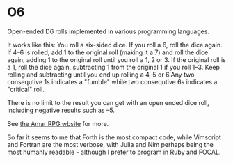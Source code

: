# O6
Open-ended D6 rolls implemented in various programming languages.

It works like this: You roll a six-sided dice. If you roll a 6, roll the dice again. If 4–6 is rolled, add 1 to the original roll (making it a 7) and roll the dice again, adding 1 to the original roll until you roll a 1, 2 or 3. If the original roll is a 1, roll the dice again, subtracting 1 from the original 1 if you roll 1–3. Keep rolling and subtracting until you end up rolling a 4, 5 or 6.Any two consequtive 1s indicates a "fumble" while two consequtive 6s indicates a "critical" roll.

There is no limit to the result you can get with an open ended dice roll, including negative results such as –5.

See [the Amar RPG wbsite](http:d6gaming.org/index.php/The_Character#Open_Ended_Rolls) for more.

So far it seems to me that Forth is the most compact code, while Vimscript and Fortran are the most verbose, with Julia and Nim perhaps being the most humanly readable - although I prefer to program in Ruby and FOCAL.

